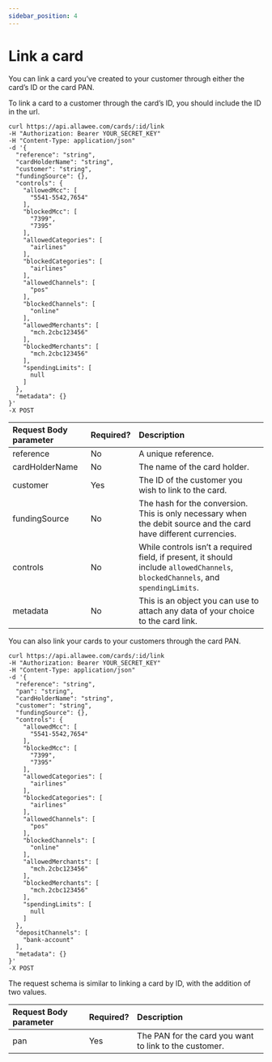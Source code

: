 ```yaml
---
sidebar_position: 4
---
```


# Link a card

You can link a card you’ve created to your customer through either the card’s ID or the card PAN.

To link a card to a customer through the card’s ID, you should include the ID in the url.

```
curl https://api.allawee.com/cards/:id/link
-H "Authorization: Bearer YOUR_SECRET_KEY"
-H "Content-Type: application/json"
-d '{
  "reference": "string",
  "cardHolderName": "string",
  "customer": "string",
  "fundingSource": {},
  "controls": {
    "allowedMcc": [
      "5541-5542,7654"
    ],
    "blockedMcc": [
      "7399",
      "7395"
    ],
    "allowedCategories": [
      "airlines"
    ],
    "blockedCategories": [
      "airlines"
    ],
    "allowedChannels": [
      "pos"
    ],
    "blockedChannels": [
      "online"
    ],
    "allowedMerchants": [
      "mch.2cbc123456"
    ],
    "blockedMerchants": [
      "mch.2cbc123456"
    ],
    "spendingLimits": [
      null
    ]
  },
  "metadata": {}
}'
-X POST
```

| Request Body parameter | Required? | Description |
| :---- | :---- | :---- |
| reference | No | A unique reference. |
| cardHolderName | No | The name of the card holder. |
| customer | Yes | The ID of the customer you wish to link to the card. |
| fundingSource | No | The hash for the conversion. This is only necessary when the debit source and the card have different currencies. |
| controls | No | While controls isn’t a required field, if present, it should include `allowedChannels`, `blockedChannels`, and `spendingLimits`. |
| metadata | No | This is an object you can use to attach any data of your choice to the card link. |

You can also link your cards to your customers through the card PAN.

```
curl https://api.allawee.com/cards/:id/link
-H "Authorization: Bearer YOUR_SECRET_KEY"
-H "Content-Type: application/json"
-d '{
  "reference": "string",
  "pan": "string",
  "cardHolderName": "string",
  "customer": "string",
  "fundingSource": {},
  "controls": {
    "allowedMcc": [
      "5541-5542,7654"
    ],
    "blockedMcc": [
      "7399",
      "7395"
    ],
    "allowedCategories": [
      "airlines"
    ],
    "blockedCategories": [
      "airlines"
    ],
    "allowedChannels": [
      "pos"
    ],
    "blockedChannels": [
      "online"
    ],
    "allowedMerchants": [
      "mch.2cbc123456"
    ],
    "blockedMerchants": [
      "mch.2cbc123456"
    ],
    "spendingLimits": [
      null
    ]
  },
  "depositChannels": [
    "bank-account"
  ],
  "metadata": {}
}'
-X POST
```

The request schema is similar to linking a card by ID, with the addition of two values.

| Request Body parameter | Required? | Description |
| :---- | :---- | :---- |
| pan | Yes | The PAN for the card you want to link to the customer. |
